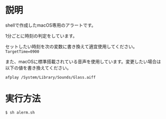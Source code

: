 # 説明
shellで作成したmacOS専用のアラートです。

1分ごとに時刻の判定をしています。

セットしたい時刻を次の変数に書き換えて適宜使用してください。`TargetTime=0900`

また、macOSに標準搭載されている音声を使用しています。変更したい場合は以下の値を書き換えてください。
```
afplay /System/Library/Sounds/Glass.aiff
```

# 実行方法
```
$ sh alerm.sh
```
